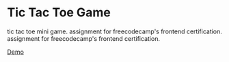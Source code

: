 # Tic Tac Toe Game

tic tac toe mini game. assignment for freecodecamp's frontend certification. assignment for freecodecamp's frontend certification.

[Demo](http://tictac.blackmesa.eu/)
